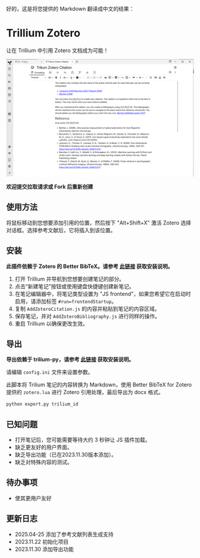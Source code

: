 好的，这是将您提供的 Markdown 翻译成中文的结果：

# Trillium Zotero

让在 Trillium 中引用 Zotero 文档成为可能！

![Alt text](image.png)

**欢迎提交拉取请求或 Fork 后重新创建**

## 使用方法

将鼠标移动到您想要添加引用的位置，然后按下 "Alt+Shift+X" 激活 Zotero 选择对话框。选择参考文献后，它将插入到该位置。

## 安装

**此插件依赖于 Zotero 的 Better BibTeX。请参考 [此链接](https://retorque.re/zotero-better-bibtex/installation/index.html) 获取安装说明。**

1. 打开 Trillium 并导航到您想要创建笔记的部分。
2. 点击“新建笔记”按钮或使用键盘快捷键创建新笔记。
3. 在笔记编辑器中，将笔记类型设置为 "JS frontend"，如果您希望它在启动时启用，请添加标签 `#run=frontendStartup`。
4. 复制 `AddZoteroCitation.js` 的内容并粘贴到笔记的内容区域。
5. 保存笔记，并对 `AddZoteroBibliography.js` 进行同样的操作。
6. 重启 Trillium 以确保更改生效。

## 导出

**导出依赖于 trilium-py，请参考 [此链接](https://github.com/Nriver/trilium-py#-installation) 获取安装说明。**

请编辑 `config.ini` 文件来设置参数。

此脚本将 Trilium 笔记的内容转换为 Markdown，使用 Better BibTeX for Zotero 提供的 `zotero.lua` 进行 Zotero 引用处理，最后导出为 docx 格式。

``` bash
python export.py trilium_id
```

## 已知问题

- 打开笔记后，您可能需要等待大约 3 秒钟让 JS 插件加载。
- 缺乏更友好的用户界面。
- 缺乏导出功能（已在2023.11.30版本添加）。
- 缺乏对特殊内容的测试。

## 待办事项

- 使其更用户友好

## 更新日志

- 2025.04-25 添加了参考文献列表生成支持
- 2023.11.22 初始化项目
- 2023.11.30 添加导出功能
